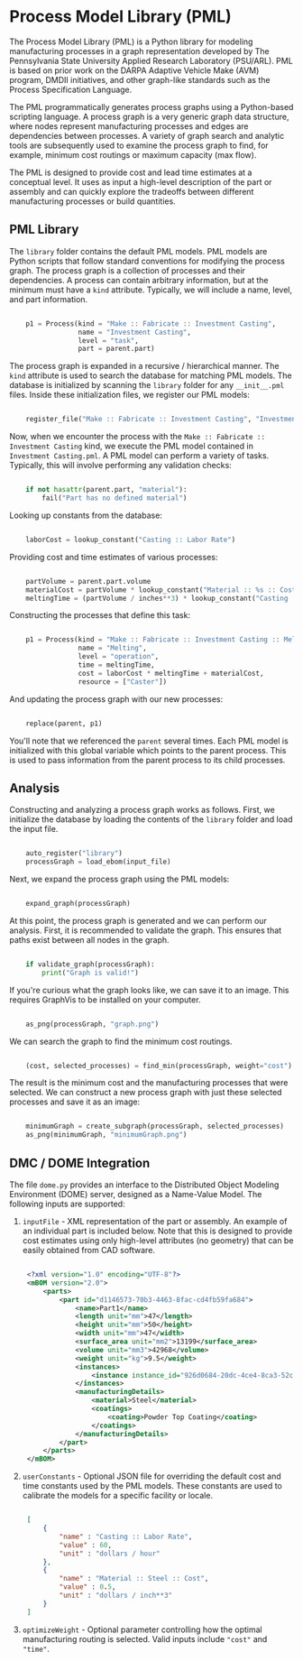 # Process Model Library (PML) #

The Process Model Library (PML) is a Python library for modeling manufacturing
processes in a graph representation developed by The Pennsylvania State
University Applied Research Laboratory (PSU/ARL).  PML is based on prior work
on the DARPA Adaptive Vehicle Make (AVM) program, DMDII initiatives, and other
graph-like standards such as the Process Specification Language.

The PML programmatically generates process graphs using a Python-based
scripting language.  A process graph is a very generic graph data structure,
where nodes represent manufacturing processes and edges are dependencies between
processes.  A variety of graph search and analytic tools are subsequently used
to examine the process graph to find, for example, minimum cost routings or
maximum capacity (max flow).

The PML is designed to provide cost and lead time estimates at a conceptual
level.  It uses as input a high-level description of the part or assembly and
can quickly explore the tradeoffs between different manufacturing processes or
build quantities.

## PML Library ##

The `library` folder contains the default PML models.  PML models are Python
scripts that follow standard conventions for modifying the process graph.  The
process graph is a collection of processes and their dependencies.  A process
can contain arbitrary information, but at the minimum must have a `kind`
attribute.  Typically, we will include a name, level, and part information.

```python

    p1 = Process(kind = "Make :: Fabricate :: Investment Casting",
                 name = "Investment Casting",
                 level = "task",
                 part = parent.part)
```

The process graph is expanded in a recursive / hierarchical manner.  The
`kind` attribute is used to search the database for matching PML models.
The database is initialized by scanning the `library` folder for any
`__init__.pml` files.  Inside these initialization files, we register our
PML models:

```python

    register_file("Make :: Fabricate :: Investment Casting", "Investment Casting.pml")
```

Now, when we encounter the process with the
`Make :: Fabricate :: Investment Casting` kind, we execute the PML
model contained in `Investment Casting.pml`.  A PML model can perform a
variety of tasks.  Typically, this will involve performing any validation
checks:

```python

    if not hasattr(parent.part, "material"):
        fail("Part has no defined material")
```

Looking up constants from the database:

```python

    laborCost = lookup_constant("Casting :: Labor Rate")
```

Providing cost and time estimates of various processes:

```python

    partVolume = parent.part.volume
    materialCost = partVolume * lookup_constant("Material :: %s :: Cost" % material)
    meltingTime = (partVolume / inches**3) * lookup_constant("Casting :: Melting Time")
```

Constructing the processes that define this task:

```python

    p1 = Process(kind = "Make :: Fabricate :: Investment Casting :: Melting",
                 name = "Melting",
                 level = "operation",
                 time = meltingTime,
                 cost = laborCost * meltingTime + materialCost,
                 resource = ["Caster"])
```

And updating the process graph with our new processes:

```python

    replace(parent, p1)
```

You'll note that we referenced the `parent` several times.  Each PML model
is initialized with this global variable which points to the parent process.
This is used to pass information from the parent process to its child processes.

## Analysis ##

Constructing and analyzing a process graph works as follows.  First, we
initialize the database by loading the contents of the `library` folder and
load the input file.

```python

    auto_register("library")   
    processGraph = load_ebom(input_file)
```

Next, we expand the process graph using the PML models:
    
```python

    expand_graph(processGraph)
```

At this point, the process graph is generated and we can perform our analysis.
First, it is recommended to validate the graph.  This ensures that paths exist
between all nodes in the graph.

```python

    if validate_graph(processGraph):
        print("Graph is valid!")
```

If you're curious what the graph looks like, we can save it to an image.  This
requires GraphVis to be installed on your computer.

```python

    as_png(processGraph, "graph.png")
```

We can search the graph to find the minimum cost routings.

```python

    (cost, selected_processes) = find_min(processGraph, weight="cost")
```

The result is the minimum cost and the manufacturing processes that were
selected.  We can construct a new process graph with just these selected
processes and save it as an image:

```python

    minimumGraph = create_subgraph(processGraph, selected_processes)
    as_png(minimumGraph, "minimumGraph.png")
```


## DMC / DOME Integration ##

The file `dome.py` provides an interface to the Distributed Object Modeling
Environment (DOME) server, designed as a Name-Value Model.  The following inputs
are supported:

1. `inputFile` - XML representation of the part or assembly.  An example of
   an individual part is included below.  Note that this is designed to provide
   cost estimates using only high-level attributes (no geometry) that can be
   easily obtained from CAD software.


   ```xml
   
    <?xml version="1.0" encoding="UTF-8"?>
    <mBOM version="2.0">
        <parts>
            <part id="d1146573-70b3-4463-8fac-cd4fb59fa684">
                <name>Part1</name>
                <length unit="mm">47</length>
                <height unit="mm">50</height>
                <width unit="mm">47</width>
                <surface_area unit="mm2">13199</surface_area>
                <volume unit="mm3">42968</volume>
                <weight unit="kg">9.5</weight>
                <instances>
                    <instance instance_id="926d0684-20dc-4ce4-8ca3-52c2af4988cc" />
                </instances>
                <manufacturingDetails>
                    <material>Steel</material>
                    <coatings>
                        <coating>Powder Top Coating</coating>
                    </coatings>
                </manufacturingDetails>
            </part>
        </parts>
    </mBOM>
   
   ```

2. `userConstants` - Optional JSON file for overriding the default cost and
   time constants used by the PML models.  These constants are used to calibrate
   the models for a specific facility or locale.
   
   ```json
   
    [
        {
            "name" : "Casting :: Labor Rate",
            "value" : 60,
            "unit" : "dollars / hour"
        },
        {
            "name" : "Material :: Steel :: Cost",
            "value" : 0.5,
            "unit" : "dollars / inch**3"
        }
    ]
   ```
   
3. `optimizeWeight` - Optional parameter controlling how the optimal
   manufacturing routing is selected.  Valid inputs include `"cost"` and
   `"time"`.
